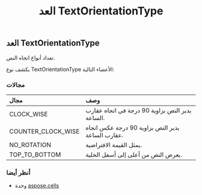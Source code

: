 ﻿---
title: العد TextOrientationType
second_title: Aspose.Cells for Python via .NET API المراجع
description:
type: docs
weight: 2560
url: /ar/python-net/aspose.cells/textorientationtype/
is_root: false
---
##  العد TextOrientationType
تعداد أنواع اتجاه النص.



يكشف نوع TextOrientationType الأعضاء التالية:

###  مجالات
| مجال| وصف|
| :- | :- |
| CLOCK_WISE | يدير النص بزاوية 90 درجة في اتجاه عقارب الساعة.|
| COUNTER_CLOCK_WISE | يدير النص بزاوية 90 درجة عكس اتجاه عقارب الساعة.|
| NO_ROTATION | يمثل القيمة الافتراضية.|
| TOP_TO_BOTTOM | يعرض النص من أعلى إلى أسفل الخلية.|



###  أنظر أيضا
* وحدة [aspose.cells](..)
